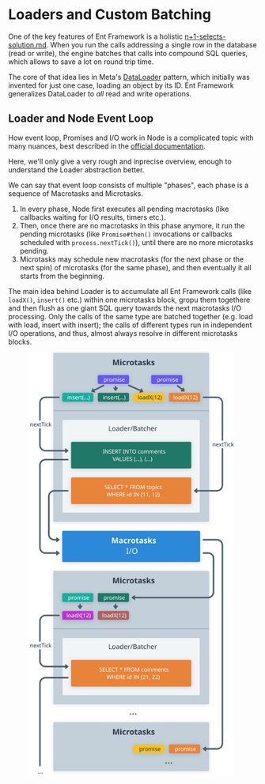 # Loaders and Custom Batching

One of the key features of Ent Framework is a holistic [n+1-selects-solution.md](../getting-started/n+1-selects-solution.md "mention"). When you run the calls addressing a single row in the database (read or write), the engine batches that calls into compound SQL queries, which allows to save a lot on round trip time.

The core of that idea lies in Meta's [DataLoader](https://github.com/graphql/dataloader) pattern, which initially was invented for just one case, loading an object by its ID. Ent Framework generalizes DataLoader to _all_ read and write operations.

## Loader and Node Event Loop

How event loop, Promises and I/O work in Node is a complicated topic with many nuances, best described in the [official documentation](https://nodejs.org/en/learn/asynchronous-work/event-loop-timers-and-nexttick).

Here, we'll only give a very rough and inprecise overview, enough to understand the Loader abstraction better.

We can say that event loop consists of multiple "phases", each phase is a sequence of Macrotasks and Microtasks.&#x20;

1. In every phase, Node first executes all pending macrotasks (like callbacks waiting for I/O results, timers etc.).&#x20;
2. Then, once there are no macrotasks in this phase anymore, it run the pending microtasks (like `Promise#then()` invocations or callbacks scheduled with `process.nextTick()`), until there are no more microtasks pending.
3. Microtasks may schedule new macrotasks (for the next phase or the next spin) of microtasks (for the same phase), and then eventually it all starts from the beginning.

The main idea behind Loader is to accumulate all Ent Framework calls (like `loadX()`, `insert()` etc.) within one microtasks block, gropu them togethere and then flush as one giant SQL query towards the next macrotasks I/O processing. Only the calls of the same type are batched together (e.g. load with load, insert with insert); the calls of different types run in independent I/O operations, and thus, almost always resolve in different microtasks blocks.

<figure><img src="../.gitbook/assets/loader-event-loop.svg" alt="" width="417"><figcaption></figcaption></figure>

